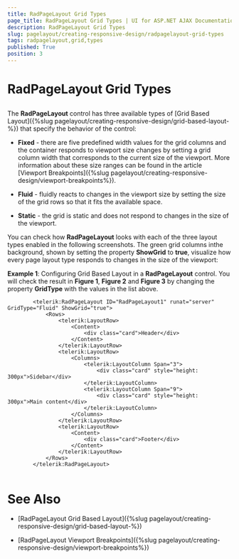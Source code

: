```yaml
---
title: RadPageLayout Grid Types
page_title: RadPageLayout Grid Types | UI for ASP.NET AJAX Documentation
description: RadPageLayout Grid Types
slug: pagelayout/creating-responsive-design/radpagelayout-grid-types
tags: radpagelayout,grid,types
published: True
position: 3
---
```


# RadPageLayout Grid Types



## 

The __RadPageLayout__ control has three available types of [Grid Based Layout]({%slug pagelayout/creating-responsive-design/grid-based-layout-%}) that specify the behavior of the control:

* __Fixed__ - there are five predefined width values for the grid columns and the container responds to viewport size changes by setting a grid column width that corresponds to the current size of the viewport. More information about these size ranges can be found in the article [Viewport Breakpoints]({%slug pagelayout/creating-responsive-design/viewport-breakpoints%}).

* __Fluid__ - fluidly reacts to changes in the viewport size by setting the size of the grid rows so that it fits the available space.

* __Static__ - the grid is static and does not respond to changes in the size of the viewport.

You can check how __RadPageLayout__ looks with each of the three layout types enabled in the following screenshots. The green grid columns inthe background, shown by setting the property __ShowGrid__ to __true__, visualize how every page layout type responds to changes in the size of the viewport:



__Example 1__: Configuring Grid Based Layout in a __RadPageLayout__ control. You will check the result in __Figure 1__, __Figure 2__ and __Figure 3__ by changing the property __GridType__ with the values in the list above.

````ASPNET
	    <telerik:RadPageLayout ID="RadPageLayout1" runat="server" GridType="Fluid" ShowGrid="true">
	        <Rows>
	            <telerik:LayoutRow>
	                <Content>
	                    <div class="card">Header</div>
	                </Content>
	            </telerik:LayoutRow>
	            <telerik:LayoutRow>
	                <Columns>
	                    <telerik:LayoutColumn Span="3">
	                        <div class="card" style="height: 300px">Sidebar</div>
	                    </telerik:LayoutColumn>
	                    <telerik:LayoutColumn Span="9">
	                        <div class="card" style="height: 300px">Main content</div>
	                    </telerik:LayoutColumn>
	                </Columns>
	            </telerik:LayoutRow>
	            <telerik:LayoutRow>
	                <Content>
	                    <div class="card">Footer</div>
	                </Content>
	            </telerik:LayoutRow>
	        </Rows>
	    </telerik:RadPageLayout>
	
````



# See Also

 * [RadPageLayout Grid Based Layout]({%slug pagelayout/creating-responsive-design/grid-based-layout-%})

 * [RadPageLayout Viewport Breakpoints]({%slug pagelayout/creating-responsive-design/viewport-breakpoints%})
